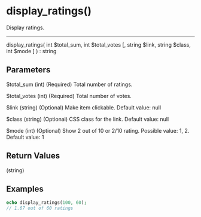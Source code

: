 # display_ratings()

Display ratings.

---

display_ratings( int $total_sum, int $total_votes [, string $link, string $class, int $mode ] ) : string

## Parameters

$total_sum (int) (Required) Total number of ratings.

$total_votes (int) (Required) Total number of votes.

$link (string) (Optional) Make item clickable. Default value: null

$class (string) (Optional) CSS class for the link. Default value: null

$mode (int) (Optional) Show 2 out of 10 or 2/10 rating. Possible value: 1, 2. Default value: 1

## Return Values

(string)

## Examples

```php
echo display_ratings(100, 60);
// 1.67 out of 60 ratings
```

